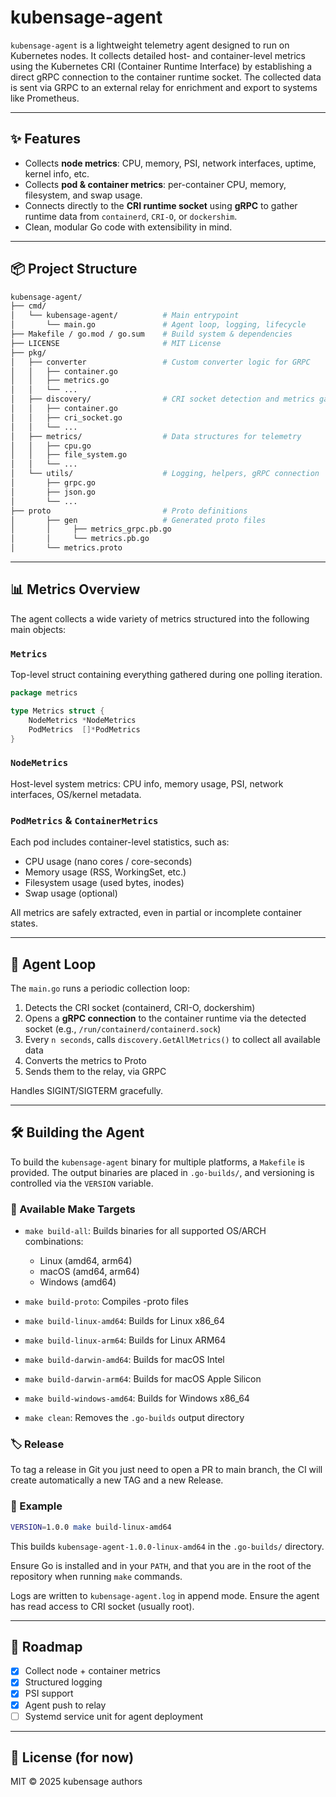 # kubensage-agent

`kubensage-agent` is a lightweight telemetry agent designed to run on Kubernetes nodes. It collects detailed host- and
container-level metrics using the Kubernetes CRI (Container Runtime Interface) by establishing a direct gRPC connection
to the container runtime socket. The collected data is sent via GRPC to an external relay for enrichment and export to
systems like Prometheus.

---

## ✨ Features

* Collects **node metrics**: CPU, memory, PSI, network interfaces, uptime, kernel info, etc.
* Collects **pod & container metrics**: per-container CPU, memory, filesystem, and swap usage.
* Connects directly to the **CRI runtime socket** using **gRPC** to gather runtime data from `containerd`, `CRI-O`, or
  `dockershim`.
* Clean, modular Go code with extensibility in mind.

---

## 📦 Project Structure

```bash
kubensage-agent/
├── cmd/
│   └── kubensage-agent/          # Main entrypoint
│       └── main.go               # Agent loop, logging, lifecycle
├── Makefile / go.mod / go.sum    # Build system & dependencies
├── LICENSE                       # MIT License
├── pkg/
│   ├── converter                 # Custom converter logic for GRPC 
│   │   ├── container.go
│   │   ├── metrics.go
│   │   └── ...
│   ├── discovery/                # CRI socket detection and metrics gathering
│   │   ├── container.go
│   │   ├── cri_socket.go
│   │   └── ...
│   ├── metrics/                  # Data structures for telemetry
│   │   ├── cpu.go
│   │   ├── file_system.go
│   │   └── ...
│   └── utils/                    # Logging, helpers, gRPC connection
│       ├── grpc.go
│       ├── json.go
│       └── ...
├── proto                         # Proto definitions
│       ├── gen                   # Generated proto files
│       │     ├── metrics_grpc.pb.go
│       │     └── metrics.pb.go
│       └── metrics.proto
```

---

## 📊 Metrics Overview

The agent collects a wide variety of metrics structured into the following main objects:

### `Metrics`

Top-level struct containing everything gathered during one polling iteration.

```go
package metrics

type Metrics struct {
	NodeMetrics *NodeMetrics
	PodMetrics  []*PodMetrics
}

```

### `NodeMetrics`

Host-level system metrics: CPU info, memory usage, PSI, network interfaces, OS/kernel metadata.

### `PodMetrics` & `ContainerMetrics`

Each pod includes container-level statistics, such as:

* CPU usage (nano cores / core-seconds)
* Memory usage (RSS, WorkingSet, etc.)
* Filesystem usage (used bytes, inodes)
* Swap usage (optional)

All metrics are safely extracted, even in partial or incomplete container states.

---

## 🔄 Agent Loop

The `main.go` runs a periodic collection loop:

1. Detects the CRI socket (containerd, CRI-O, dockershim)
2. Opens a **gRPC connection** to the container runtime via the detected socket (e.g.,
   `/run/containerd/containerd.sock`)
3. Every `n seconds`, calls `discovery.GetAllMetrics()` to collect all available data
4. Converts the metrics to Proto
5. Sends them to the relay, via GRPC

Handles SIGINT/SIGTERM gracefully.

---

## 🛠️ Building the Agent

To build the `kubensage-agent` binary for multiple platforms, a `Makefile` is provided.
The output binaries are placed in `.go-builds/`, and versioning is controlled via the `VERSION` variable.

### 🔧 Available Make Targets

* `make build-all`: Builds binaries for all supported OS/ARCH combinations:

    * Linux (amd64, arm64)
    * macOS (amd64, arm64)
    * Windows (amd64)

* `make build-proto`: Compiles -proto files

* `make build-linux-amd64`: Builds for Linux x86\_64

* `make build-linux-arm64`: Builds for Linux ARM64

* `make build-darwin-amd64`: Builds for macOS Intel

* `make build-darwin-arm64`: Builds for macOS Apple Silicon

* `make build-windows-amd64`: Builds for Windows x86\_64

* `make clean`: Removes the `.go-builds` output directory

### 🏷️ Release

To tag a release in Git you just need to open a PR to main branch, the CI will create automatically a new TAG and a new
Release.

### 🧪 Example

```bash
VERSION=1.0.0 make build-linux-amd64
```

This builds `kubensage-agent-1.0.0-linux-amd64` in the `.go-builds/` directory.

Ensure Go is installed and in your `PATH`, and that you are in the root of the repository when running `make` commands.

Logs are written to `kubensage-agent.log` in append mode. Ensure the agent has read access to CRI socket (usually root).

---

## 📡 Roadmap

* [x] Collect node + container metrics
* [x] Structured logging
* [x] PSI support
* [x] Agent push to relay
* [ ] Systemd service unit for agent deployment

---

## 📄 License (for now)

MIT © 2025 kubensage authors
